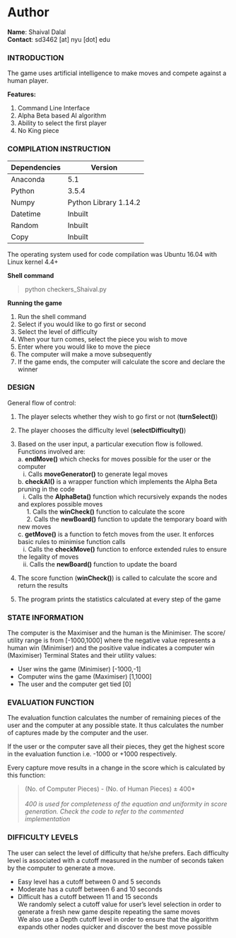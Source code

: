 # Author
**Name**: Shaival Dalal<br>
**Contact**: sd3462 [at] nyu [dot] edu


### INTRODUCTION
The game uses artificial intelligence to make moves and compete against a human
player.

__Features:__
  1. Command Line Interface
  2. Alpha Beta based AI algorithm
  3. Ability to select the first player
  4. No King piece
  
  
### COMPILATION INSTRUCTION

|  Dependencies 	|  Version 	|
|---	|---	|
|  Anaconda 	|  5.1 	|
|  Python 	|   3.5.4	|
|  Numpy 	|   Python Library 1.14.2	|
|  Datetime 	|  Inbuilt 	|
|  Random 	|  Inbuilt 	|
|  Copy  |  Inbuilt  |

The operating system used for code compilation was Ubuntu 16.04 with Linux kernel
4.4+

**Shell command**
> python checkers_Shaival.py

**Running the game**
1. Run the shell command
2. Select if you would like to go first or second
3. Select the level of difficulty
4. When your turn comes, select the piece you wish to move
5. Enter where you would like to move the piece
6. The computer will make a move subsequently
7. If the game ends, the computer will calculate the score and declare the winner

### DESIGN
General flow of control:
1. The player selects whether they wish to go first or not (**turnSelect()**)
2. The player chooses the difficulty level (**selectDifficulty()**)
3. Based on the user input, a particular execution flow is followed. Functions involved are:<br>
  a. **endMove()** which checks for moves possible for the user or the computer<br>
      &nbsp;&nbsp;&nbsp;i. Calls **moveGenerator()** to generate legal moves <br>
  b. **checkAI()** is a wrapper function which implements the Alpha Beta pruning in the code<br>
        &nbsp;&nbsp;&nbsp;i. Calls the **AlphaBeta()** function which recursively expands the nodes and explores possible moves<br>
          &nbsp;&nbsp;&nbsp;&nbsp;&nbsp;1. Calls the **winCheck()** function to calculate the score <br>
          &nbsp;&nbsp;&nbsp;&nbsp;&nbsp;2. Calls the **newBoard()** function to update the temporary board with new moves<br>
   c. **getMove()** is a function to fetch moves from the user. It enforces basic rules to minimise function calls<br>
      &nbsp;&nbsp;&nbsp;i. Calls the **checkMove()** function to enforce extended rules to ensure the legality of moves<br>
      &nbsp;&nbsp;&nbsp;ii. Calls the **newBoard()** function to update the board<br>

4. The score function (**winCheck()**) is called to calculate the score and return the results
5. The program prints the statistics calculated at every step of the game


### STATE INFORMATION
The computer is the Maximiser and the human is the Minimiser.
The score/ utility range is from [-1000,1000] where the negative value represents a human win (Minimiser) and the positive value indicates a computer win (Maximiser)
Terminal States and their utility values:
  - User wins the game (Minimiser) [-1000,-1]
  - Computer wins the game (Maximiser) [1,1000]
  - The user and the computer get tied [0]


### EVALUATION FUNCTION
The evaluation function calculates the number of remaining pieces of the user and the computer at any possible state. It thus calculates the number of captures made by the computer and the user.<br>

If the user or the computer save all their pieces, they get the highest score in the
evaluation function i.e. -1000 or +1000 respectively.<br>

Every capture move results in a change in the score which is calculated by this function:
> (No. of Computer Pieces) - (No. of Human Pieces) ± 400*
<br><br>_400 is used for completeness of the equation and uniformity in score generation. Check the
code to refer to the commented implementation_


### DIFFICULTY LEVELS
The user can select the level of difficulty that he/she prefers. Each difficulty level is associated with a cutoff measured in the number of seconds taken by the computer to generate a move.
  - Easy level has a cutoff between 0 and 5 seconds
  - Moderate has a cutoff between 6 and 10 seconds
  - Difficult has a cutoff between 11 and 15 seconds
<br>We randomly select a cutoff value for user’s level selection in order to generate a fresh new game despite repeating the same moves
<br>We also use a Depth cutoff level in order to ensure that the algorithm expands other nodes quicker and discover the best move possible

